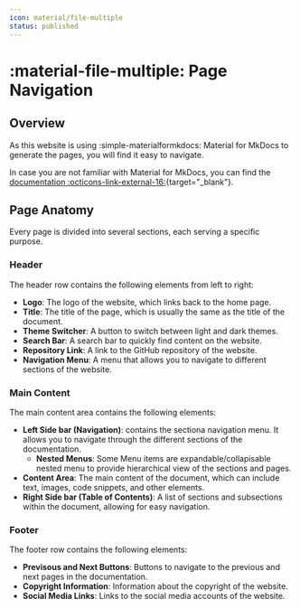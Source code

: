 ```yaml
---
icon: material/file-multiple
status: published
---
```


# :material-file-multiple: Page Navigation

## Overview

As this website is using :simple-materialformkdocs: Material for MkDocs to generate the pages, you will find it easy to navigate.

In case you are not familiar with Material for MkDocs, you can find the [documentation :octicons-link-external-16:](https://squidfunk.github.io/mkdocs-material/){target="_blank"}.

## Page Anatomy

Every page is divided into several sections, each serving a specific purpose.

### Header

The header row contains the following elements from left to right:

- **Logo**: The logo of the website, which links back to the home page.
- **Title**: The title of the page, which is usually the same as the title of the document.
- **Theme Switcher**: A button to switch between light and dark themes.
- **Search Bar**: A search bar to quickly find content on the website.
- **Repository Link**: A link to the GitHub repository of the website.
- **Navigation Menu**: A menu that allows you to navigate to different sections of the website.

### Main Content

The main content area contains the following elements:

- **Left Side bar (Navigation)**: contains the sectiona navigation menu. It allows you to navigate through the different sections of the documentation.
    - **Nested Menus**: Some Menu items are expandable/collapisable nested menu to provide hierarchical view of the sections and pages.
- **Content Area**: The main content of the document, which can include text, images, code snippets, and other elements.
- **Right Side bar (Table of Contents)**: A list of sections and subsections within the document, allowing for easy navigation.

### Footer

The footer row contains the following elements:

- **Previsous and Next Buttons**: Buttons to navigate to the previous and next pages in the documentation.
- **Copyright Information**: Information about the copyright of the website.
- **Social Media Links**: Links to the social media accounts of the website.

